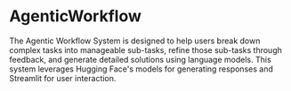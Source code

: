 # AgenticWorkflow
The Agentic Workflow System is designed to help users break down complex tasks into manageable sub-tasks, refine those sub-tasks through feedback, and generate detailed solutions using language models. This system leverages Hugging Face's models for generating responses and Streamlit for user interaction.
